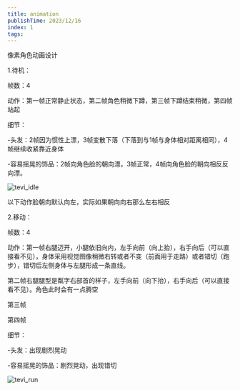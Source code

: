 ```yaml
---
title: animation
publishTime: 2023/12/16
index: 1
tags: 
---
```


像素角色动画设计

1.待机：

帧数：4

动作：第一帧正常静止状态，第二帧角色稍微下蹲，第三帧下蹲结束稍微，第四帧站起

细节：

-头发：2帧因为惯性上漂，3帧变散下落（下落到与1帧与身体相对距离相同），4帧继续收紧靠近身体

-容易摇晃的饰品：2帧向角色脸的朝向漂，3帧正常，4帧向角色脸的朝向相反反向漂。

![tevi_idle](D:\Workspace\myblog\content\ArtDesign\assets\tevi_idle.png)

以下动作脸朝向默认向左，实际如果朝向向右那么左右相反

2.移动：

帧数：4

动作：第一帧右腿迈开，小腿依旧向内，左手向前（向上抬），右手向后（可以直接看不见），身体采用视觉图像稍微右转或者不变（前面用于走路）或者错切（跑步），错切后左侧身体与左腿形成一条直线。

第二帧右腿腿型是粼字右部首的样子，左手向前（向下抬），右手向后（可以直接看不见）。角色此时会有一点腾空

第三帧

第四帧

细节：

-头发：出现剧烈晃动

-容易摇晃的饰品：剧烈晃动，出现错切

![tevi_run](D:\Workspace\myblog\content\ArtDesign\assets\tevi_run.png)